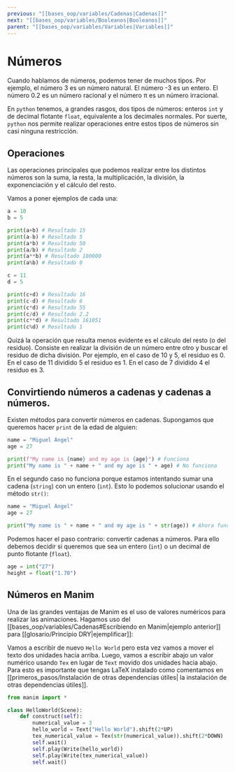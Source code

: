```yaml
---
previous: "[[bases_oop/variables/Cadenas|Cadenas]]"
next: "[[bases_oop/variables/Booleanos|Booleanos]]"
parent: "[[bases_oop/variables/Variables|Variables]]"
---
```


# Números

Cuando hablamos de números, podemos tener de muchos tipos. Por ejemplo, el número 3 es un número natural. El número -3 es un entero. El número 0.2 es un número racional y el número π es un número irracional.

En `python` tenemos, a grandes rasgos, dos tipos de números: enteros `int` y de decimal flotante `float`, equivalente a los decimales normales. Por suerte, `python` nos permite realizar operaciones entre estos tipos de números sin casi ninguna restricción.
## Operaciones

Las operaciones principales que podemos realizar entre los distintos números son la suma, la resta, la multiplicación, la división, la exponenciación y el cálculo del resto.

Vamos a poner ejemplos de cada una:

```python title="python"
a = 10
b = 5

print(a+b) # Resultado 15
print(a-b) # Resultado 5
print(a*b) # Resultado 50
print(a/b) # Resultado 2
print(a**b) # Resultado 100000
print(a%b) # Resultado 0

c = 11
d = 5

print(c+d) # Resultado 16
print(c-d) # Resultado 6
print(c*d) # Resultado 55
print(c/d) # Resultado 2.2
print(c**d) # Resultado 161051
print(c%d) # Resultado 1
```

  
Quizá la operación que resulta menos evidente es el cálculo del resto (o del residuo). Consiste en realizar la división de un número entre otro y buscar el residuo de dicha división. Por ejemplo, en el caso de 10 y 5, el residuo es 0. En el caso de 11 dividido 5 el residuo es 1. En el caso de 7 dividido 4 el residuo es 3.

## Convirtiendo números a cadenas y cadenas a números.

Existen métodos para convertir números en cadenas. Supongamos que queremos hacer `print` de la edad de alguien:


```python title="python"
name = "Miguel Ángel"
age = 27

print(f"My name is {name} and my age is {age}") # Funciona
print("My name is " + name + " and my age is " + age) # No funciona
```


En el segundo caso no funciona porque estamos intentando sumar una cadena (`string`) con un entero (`int`). Esto lo podemos solucionar usando el método `str()`:


```python title="python"
name = "Miguel Ángel"
age = 27

print("My name is " + name + " and my age is " + str(age)) # Ahora funciona
```

Podemos hacer el paso contrario: convertir cadenas a números. Para ello debemos decidir si queremos que sea un entero (`int`) o un decimal de punto flotante (`float`).

```python title="python"
age = int("27")
height = float("1.70")
```
## Números en Manim

Una de las grandes ventajas de Manim es el uso de valores numéricos para realizar las animaciones. Hagamos uso del [[bases_oop/variables/Cadenas#Escribiendo en Manim|ejemplo anterior]] para [[glosario/Principio DRY|ejemplificar]]:

Vamos a escribir de nuevo `Hello World` pero esta vez vamos a mover el texto dos unidades hacia arriba. Luego, vamos a escribir abajo un valor numérico usando `Tex` en lugar de `Text` movido dos unidades hacia abajo. Para esto es importante que tengas LaTeX instalado como comentamos en [[primeros_pasos/Instalación de otras dependencias útiles| la instalación de otras dependencias útiles]].

```python title="python"
from manim import *

class HelloWorld(Scene):
    def construct(self):
        numerical_value = 3
        hello_world = Text("Hello World").shift(2*UP)
        tex_numerical_value = Tex(str(numerical_value)).shift(2*DOWN)
        self.wait()
        self.play(Write(hello_world))
        self.play(Write(tex_numerical_value))
        self.wait()
```